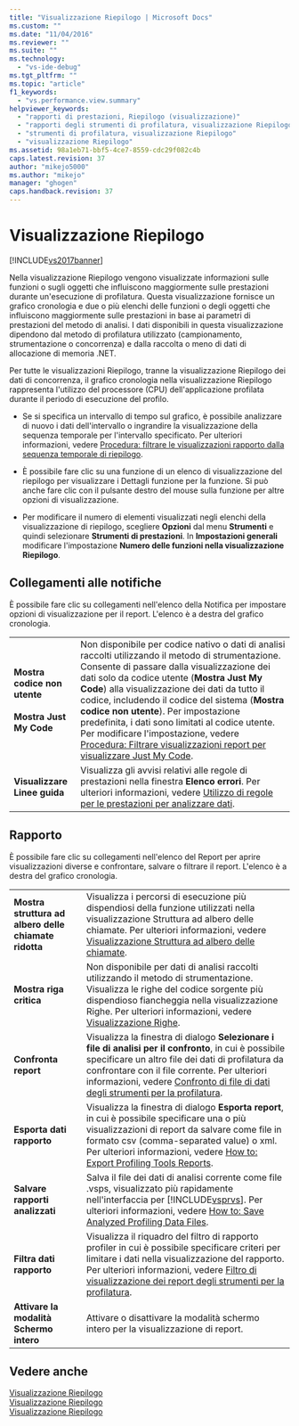 ```yaml
---
title: "Visualizzazione Riepilogo | Microsoft Docs"
ms.custom: ""
ms.date: "11/04/2016"
ms.reviewer: ""
ms.suite: ""
ms.technology: 
  - "vs-ide-debug"
ms.tgt_pltfrm: ""
ms.topic: "article"
f1_keywords: 
  - "vs.performance.view.summary"
helpviewer_keywords: 
  - "rapporti di prestazioni, Riepilogo (visualizzazione)"
  - "rapporti degli strumenti di profilatura, visualizzazione Riepilogo"
  - "strumenti di profilatura, visualizzazione Riepilogo"
  - "visualizzazione Riepilogo"
ms.assetid: 98a1eb71-bbf5-4ce7-8559-cdc29f082c4b
caps.latest.revision: 37
author: "mikejo5000"
ms.author: "mikejo"
manager: "ghogen"
caps.handback.revision: 37
---
```

# Visualizzazione Riepilogo
[!INCLUDE[vs2017banner](../code-quality/includes/vs2017banner.md)]

Nella visualizzazione Riepilogo vengono visualizzate informazioni sulle funzioni o sugli oggetti che influiscono maggiormente sulle prestazioni durante un'esecuzione di profilatura.  Questa visualizzazione fornisce un grafico cronologia e due o più elenchi delle funzioni o degli oggetti che influiscono maggiormente sulle prestazioni in base ai parametri di prestazioni del metodo di analisi.  I dati disponibili in questa visualizzazione dipendono dal metodo di profilatura utilizzato \(campionamento, strumentazione o concorrenza\) e dalla raccolta o meno di dati di allocazione di memoria .NET.  
  
 Per tutte le visualizzazioni Riepilogo, tranne la visualizzazione Riepilogo dei dati di concorrenza, il grafico cronologia nella visualizzazione Riepilogo rappresenta l'utilizzo del processore \(CPU\) dell'applicazione profilata durante il periodo di esecuzione del profilo.  
  
-   Se si specifica un intervallo di tempo sul grafico, è possibile analizzare di nuovo i dati dell'intervallo o ingrandire la visualizzazione della sequenza temporale per l'intervallo specificato.  Per ulteriori informazioni, vedere [Procedura: filtrare le visualizzazioni rapporto dalla sequenza temporale di riepilogo](../profiling/how-to-filter-report-views-from-the-summary-timeline.md).  
  
-   È possibile fare clic su una funzione di un elenco di visualizzazione del riepilogo per visualizzare i Dettagli funzione per la funzione.  Si può anche fare clic con il pulsante destro del mouse sulla funzione per altre opzioni di visualizzazione.  
  
-   Per modificare il numero di elementi visualizzati negli elenchi della visualizzazione di riepilogo, scegliere **Opzioni** dal menu **Strumenti** e quindi selezionare **Strumenti di prestazioni**.  In **Impostazioni generali** modificare l'impostazione **Numero delle funzioni nella visualizzazione Riepilogo**.  
  
## Collegamenti alle notifiche  
 È possibile fare clic su collegamenti nell'elenco della Notifica per impostare opzioni di visualizzazione per il report.  L'elenco è a destra del grafico cronologia.  
  
|||  
|-|-|  
|**Mostra codice non utente**<br /><br /> **Mostra Just My Code**|Non disponibile per codice nativo o dati di analisi raccolti utilizzando il metodo di strumentazione.  Consente di passare dalla visualizzazione dei dati solo da codice utente \(**Mostra Just My Code**\) alla visualizzazione dei dati da tutto il codice, includendo il codice del sistema \(**Mostra codice non utente**\).  Per impostazione predefinita, i dati sono limitati al codice utente.  Per modificare l'impostazione, vedere [Procedura: Filtrare visualizzazioni report per visualizzare Just My Code](../profiling/how-to-filter-profiling-tools-report-views-to-display-just-my-code.md).|  
|**Visualizzare Linee guida**|Visualizza gli avvisi relativi alle regole di prestazioni nella finestra **Elenco errori**.  Per ulteriori informazioni, vedere [Utilizzo di regole per le prestazioni per analizzare dati](../profiling/using-performance-rules-to-analyze-data.md).|  
  
## Rapporto  
 È possibile fare clic su collegamenti nell'elenco del Report per aprire visualizzazioni diverse e confrontare, salvare o filtrare il report.  L'elenco è a destra del grafico cronologia.  
  
|||  
|-|-|  
|**Mostra struttura ad albero delle chiamate ridotta**|Visualizza i percorsi di esecuzione più dispendiosi della funzione utilizzati nella visualizzazione Struttura ad albero delle chiamate.  Per ulteriori informazioni, vedere [Visualizzazione Struttura ad albero delle chiamate](../profiling/call-tree-view.md).|  
|**Mostra riga critica**|Non disponibile per dati di analisi raccolti utilizzando il metodo di strumentazione.  Visualizza le righe del codice sorgente più dispendioso fiancheggia nella visualizzazione Righe.  Per ulteriori informazioni, vedere [Visualizzazione Righe](../profiling/lines-view.md).|  
|**Confronta report**|Visualizza la finestra di dialogo **Selezionare i file di analisi per il confronto**, in cui è possibile specificare un altro file dei dati di profilatura da confrontare con il file corrente.  Per ulteriori informazioni, vedere [Confronto di file di dati degli strumenti per la profilatura](../profiling/comparing-performance-data-files.md).|  
|**Esporta dati rapporto**|Visualizza la finestra di dialogo **Esporta report**, in cui è possibile specificare una o più visualizzazioni di report da salvare come file in formato csv \(comma\-separated value\) o xml.  Per ulteriori informazioni, vedere [How to: Export Profiling Tools Reports](http://msdn.microsoft.com/it-it/174b5bd3-df9b-4fd4-88d4-76032ab90451).|  
|**Salvare rapporti analizzati**|Salva il file dei dati di analisi corrente come file .vsps, visualizzato più rapidamente nell'interfaccia per [!INCLUDE[vsprvs](../code-quality/includes/vsprvs_md.md)].  Per ulteriori informazioni, vedere [How to: Save Analyzed Profiling Data Files](http://msdn.microsoft.com/it-it/0340ddde-caf4-48ac-8af3-d15dcdade556).|  
|**Filtra dati rapporto**|Visualizza il riquadro del filtro di rapporto profiler in cui è possibile specificare criteri per limitare i dati nella visualizzazione del rapporto.  Per ulteriori informazioni, vedere [Filtro di visualizzazione dei report degli strumenti per la profilatura](../profiling/performance-report-view-filter.md).|  
|**Attivare la modalità Schermo intero**|Attivare o disattivare la modalità schermo intero per la visualizzazione di report.|  
  
## Vedere anche  
 [Visualizzazione Riepilogo](../profiling/summary-view-sampling-data.md)   
 [Visualizzazione Riepilogo](../profiling/summary-view-instrumentation-data.md)   
 [Visualizzazione Riepilogo](../profiling/summary-view-dotnet-memory-data.md)